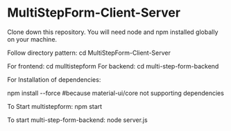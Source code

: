 # MultiStepForm-Client-Server

Clone down this repository. You will need node and npm installed globally on your machine.

Follow directory pattern:
cd MultiStepForm-Client-Server

For frontend: cd mulltistepform
For backend: cd multi-step-form-backend

For Installation of dependencies:

npm install --force  #because material-ui/core not supporting dependencies

To Start multistepform:
npm start


To start multi-step-form-backend:
node server.js
